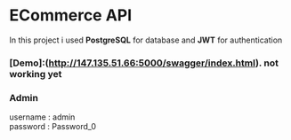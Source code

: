 # ECommerce API 
In this project i used **PostgreSQL** for database and **JWT** for authentication
<br />

### [Demo]:(http://147.135.51.66:5000/swagger/index.html). not working yet 

### Admin
username : admin \
password : Password_0
